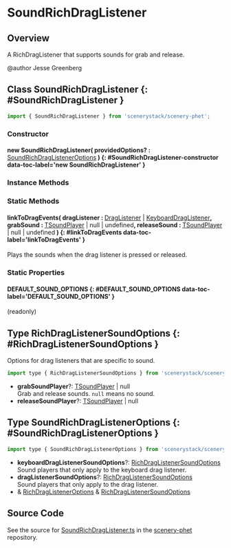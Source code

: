 # SoundRichDragListener

## Overview

A RichDragListener that supports sounds for grab and release.

@author Jesse Greenberg

## Class SoundRichDragListener {: #SoundRichDragListener }


```js
import { SoundRichDragListener } from 'scenerystack/scenery-phet';
```
### Constructor

#### new SoundRichDragListener( providedOptions? : <span style="font-weight: 400;">[SoundRichDragListenerOptions](../scenery-phet/SoundRichDragListener.md#SoundRichDragListenerOptions)</span> ) {: #SoundRichDragListener-constructor data-toc-label='new SoundRichDragListener' }

### Instance Methods



### Static Methods

#### linkToDragEvents( dragListener : <span style="font-weight: 400;">[DragListener](../scenery/DragListener.md) | [KeyboardDragListener](../scenery/KeyboardDragListener.md)</span>, grabSound : <span style="font-weight: 400;">[TSoundPlayer](../tambo/TSoundPlayer.md) | <span style="color: hsla(calc(var(--md-hue) + 180deg),80%,40%,1);">null</span> | <span style="color: hsla(calc(var(--md-hue) + 180deg),80%,40%,1);">undefined</span></span>, releaseSound : <span style="font-weight: 400;">[TSoundPlayer](../tambo/TSoundPlayer.md) | <span style="color: hsla(calc(var(--md-hue) + 180deg),80%,40%,1);">null</span> | <span style="color: hsla(calc(var(--md-hue) + 180deg),80%,40%,1);">undefined</span></span> ) {: #linkToDragEvents data-toc-label='linkToDragEvents' }

Plays the sounds when the drag listener is pressed or released.

### Static Properties

#### DEFAULT_SOUND_OPTIONS {: #DEFAULT_SOUND_OPTIONS data-toc-label='DEFAULT_SOUND_OPTIONS' }

(readonly)



## Type RichDragListenerSoundOptions {: #RichDragListenerSoundOptions }


Options for drag listeners that are specific to sound.

```js
import type { RichDragListenerSoundOptions } from 'scenerystack/scenery-phet';
```


- **grabSoundPlayer**?: [TSoundPlayer](../tambo/TSoundPlayer.md) | <span style="color: hsla(calc(var(--md-hue) + 180deg),80%,40%,1);">null</span>
<br>  Grab and release sounds. `null` means no sound.
- **releaseSoundPlayer**?: [TSoundPlayer](../tambo/TSoundPlayer.md) | <span style="color: hsla(calc(var(--md-hue) + 180deg),80%,40%,1);">null</span>




## Type SoundRichDragListenerOptions {: #SoundRichDragListenerOptions }


```js
import type { SoundRichDragListenerOptions } from 'scenerystack/scenery-phet';
```


- **keyboardDragListenerSoundOptions**?: [RichDragListenerSoundOptions](../scenery-phet/SoundRichDragListener.md#RichDragListenerSoundOptions)
<br>  Sound players that only apply to the keyboard drag listener.
- **dragListenerSoundOptions**?: [RichDragListenerSoundOptions](../scenery-phet/SoundRichDragListener.md#RichDragListenerSoundOptions)
<br>  Sound players that only apply to the drag listener.
- &amp; [RichDragListenerOptions](../scenery/RichDragListener.md#RichDragListenerOptions) &amp; [RichDragListenerSoundOptions](../scenery-phet/SoundRichDragListener.md#RichDragListenerSoundOptions)




## Source Code

See the source for [SoundRichDragListener.ts](https://github.com/phetsims/scenery-phet/blob/main/js/SoundRichDragListener.ts) in the [scenery-phet](https://github.com/phetsims/scenery-phet) repository.
